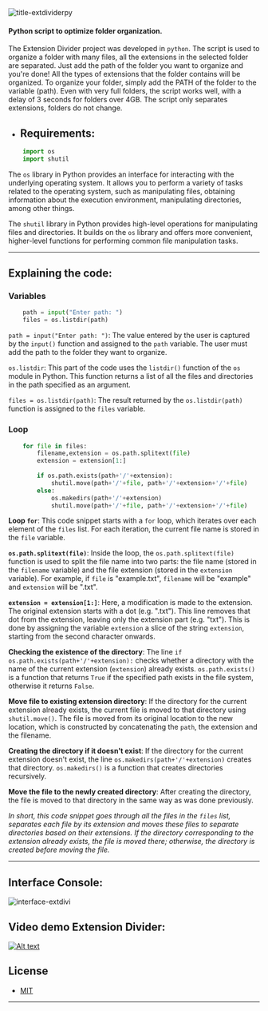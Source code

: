 
<img src="https://i.ibb.co/mGyLsGC/title-extdividerpy.png" alt="title-extdividerpy" border="0">

#### Python script to optimize folder organization.

The Extension Divider project was developed in `python`. The script is used to organize a folder with many files, all the extensions in the selected folder are separated. Just add the path of the folder you want to organize and you're done! All the types of extensions that the folder contains will be organized. To organize your folder, simply add the PATH of the folder to the variable (path). Even with very full folders, the script works well, with a delay of 3 seconds for folders over 4GB. The script only separates extensions, folders do not change.

- ## Requirements:

``` python
    import os
    import shutil
```
The `os` library in Python provides an interface for interacting with the underlying operating system. It allows you to perform a variety of tasks related to the operating system, such as manipulating files, obtaining information about the execution environment, manipulating directories, among other things.

The `shutil` library in Python provides high-level operations for manipulating files and directories. It builds on the `os` library and offers more convenient, higher-level functions for performing common file manipulation tasks.

__________________________________________________________

## Explaining the code:

### Variables

``` python
    path = input("Enter path: ")
    files = os.listdir(path)
```

`path = input("Enter path: ")`: The value entered by the user is captured by the `input()` function and assigned to the `path` variable. The user must add the path to the folder they want to organize.

`os.listdir`: This part of the code uses the `listdir()` function of the `os` module in Python. This function returns a list of all the files and directories in the path specified as an argument.

`files = os.listdir(path)`: The result returned by the `os.listdir(path)` function is assigned to the `files` variable.

### Loop

``` python
    for file in files:
        filename,extension = os.path.splitext(file)
        extension = extension[1:]
    
        if os.path.exists(path+'/'+extension):
            shutil.move(path+'/'+file, path+'/'+extension+'/'+file)
        else:
            os.makedirs(path+'/'+extension)
            shutil.move(path+'/'+file, path+'/'+extension+'/'+file)    
```

**Loop `for`**: This code snippet starts with a `for` loop, which iterates over each element of the `files` list. For each iteration, the current file name is stored in the `file` variable.

**`os.path.splitext(file)`**: Inside the loop, the `os.path.splitext(file)` function is used to split the file name into two parts: the file name (stored in the `filename` variable) and the file extension (stored in the `extension` variable). For example, if `file` is "example.txt", `filename` will be "example" and `extension` will be ".txt".

**`extension = extension[1:]`**: Here, a modification is made to the extension. The original extension starts with a dot (e.g. ".txt"). This line removes that dot from the extension, leaving only the extension part (e.g. "txt"). This is done by assigning the variable `extension` a slice of the string `extension`, starting from the second character onwards.

**Checking the existence of the directory**: The line `if os.path.exists(path+'/'+extension):` checks whether a directory with the name of the current extension (`extension`) already exists. `os.path.exists()` is a function that returns `True` if the specified path exists in the file system, otherwise it returns `False`.

**Move file to existing extension directory**: If the directory for the current extension already exists, the current file is moved to that directory using `shutil.move()`. The file is moved from its original location to the new location, which is constructed by concatenating the `path`, the extension and the filename.

**Creating the directory if it doesn't exist**: If the directory for the current extension doesn't exist, the line `os.makedirs(path+'/'+extension)` creates that directory. `os.makedirs()` is a function that creates directories recursively.

**Move the file to the newly created directory**: After creating the directory, the file is moved to that directory in the same way as was done previously.

_In short, this code snippet goes through all the files in the `files` list, separates each file by its extension and moves these files to separate directories based on their extensions. If the directory corresponding to the extension already exists, the file is moved there; otherwise, the directory is created before moving the file._
__________________________________________________________

## Interface Console:

<img src="https://i.ibb.co/K9dZYv5/interface-extdivi.png" alt="interface-extdivi" border="0">

## Video demo Extension Divider:
[![Alt text](https://img.youtube.com/vi/10ejjxfI_XE/0.jpg)](https://www.youtube.com/watch?v=10ejjxfI_XE)

## License
 * [MIT](LICENSE)

__________________________________________________________
